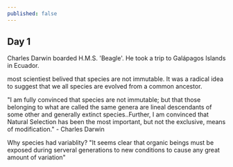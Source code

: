 ```yaml
---
published: false
---
```

## Day 1

Charles Darwin boarded H.M.S. 'Beagle'. He took a trip to Galápagos Islands in Ecuador.

most scientiest belived that species are not immutable. It was a radical idea to suggest that we all species are evolved from a common ancestor.

"I am fully convinced that species are not immutable; but that those belonging to what are called the same genera are lineal descendants of some other and generally extinct species..Further, I am convinced that Natural Selection has been the most important, but not the exclusive, means of modification." - Charles Darwin

Why species had variablity? 
"It seems clear that organic beings must be exposed during serveral generations to new conditions to cause any great amount of variation"
